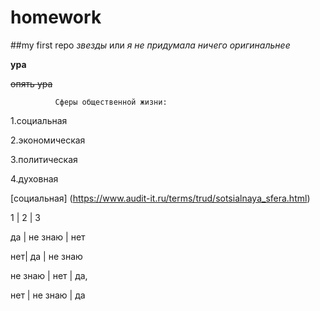 # homework
##my first repo *звезды* или _я не придумала ничего оригинальнее_


__ура__



~~опять ура~~


              Сферы общественной жизни:
 1.социальная
 
 
 2.экономическая
 
 
 3.политическая
 
 
 4.духовная 
 
 
 
[социальная] (https://www.audit-it.ru/terms/trud/sotsialnaya_sfera.html)



 [](https://www.google.com/search?q=%D0%B4%D1%80%D1%83%D0%B7%D1%8C%D1%8F+%D1%81%D0%B5%D1%80%D0%B8%D0%B0%D0%BB&source=lnms&tbm=isch&sa=X&ved=2ahUKEwiMuuX285zmAhXFo4sKHbKEC0sQ_AUoAnoECA0QBA&biw=1536&bih=706#imgrc=xvK1nxniOSJSrM:)
 
 
 1 | 2 | 3
 
 
 да | не знаю | нет
 
 
 нет| да | не знаю
 
 
 не знаю | нет | да,
 
 
 нет | не знаю | да
